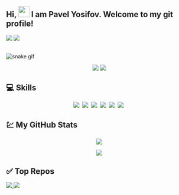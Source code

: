 ## Hi, <img src="https://raw.githubusercontent.com/aemmadi/aemmadi/master/wave.gif" width="30px"> I am Pavel Yosifov. Welcome to my git profile! 

<p align="left">
<a href="https://linkedin.com/in/pavel-yosifov-647445262" target="_blank"><img src="https://img.shields.io/badge/-LinkedIn-%230077B5?style=for-the-badge&logo=linkedin&logoColor=white" target="_blank"></a>
  <a href = "mailto: pyosifov99@gmail.com"><img src="https://img.shields.io/badge/-Gmail-%23333?style=for-the-badge&logo=gmail&logoColor=white" target="_blank"></a>
 </br>
</br>
</p>

![snake gif](https://github.com/simeonpetkov1999/simeonpetkov1999/blob/output/github-contribution-grid-snake.svg)

<p align="center">
<a href="https://github.com/PavelYosifov"><img src="https://komarev.com/ghpvc/?username=PavelYosifov&color=0F6D31&style=for-the-badge"/></a>
<a href="https://github.com/PavelYosifov"><img src="https://img.shields.io/github/followers/PavelYosifov?color=0F6D31&style=for-the-badge" /></a> 
</p>

## :computer: Skills
<p align='center'>
    <img src='https://img.shields.io/badge/C%23-239120?style=for-the-badge&logo=c-sharp&logoColor=white&color=0f6d31'>&nbsp;
    <img src='https://img.shields.io/badge/HTML-239120?style=for-the-badge&logo=html5&logoColor=black&color=F7DF1E'>&nbsp;
    <img src='https://img.shields.io/badge/CSS-239120?&style=for-the-badge&logo=css3&logoColor=black&color=F7DF1E'>&nbsp;
    <img src='https://img.shields.io/badge/JavaScript-F7DF1E?style=for-the-badge&logo=javascript&logoColor=black&color=F7DF1E'>&nbsp;
    <img src='https://img.shields.io/badge/Git-423f6d?style=for-the-badge&logo=git&logoColor=white&color=E84E31'>&nbsp;
    <img src='https://img.shields.io/badge/Visual Studio-423f6d?style=for-the-badge&logo=visual%20studio%20code&logoColor=white&color=7348A0'>&nbsp;
</p>

## :chart: My GitHub Stats
<p align="center">
 <img  src="http://github-readme-streak-stats.herokuapp.com?user=PavelYosifov&theme=blue-green&date_format=j%20M%5B%20Y%5D" />
</p>
<p align="center">
 <img  src="https://github-readme-stats.vercel.app/api?username=PavelYosifov&show_icons=true&theme=blue-green" />
</p>


## :white_check_mark: Top Repos
<p>
<a href= "https://github.com/PavelYosifov/First_steps_in_git">
  <img src="https://github-readme-stats.vercel.app/api/pin/?username=PavelYosifov&repo=First_steps_in_git&theme=gotham "  />
</a>
  <a href="https://github.com/PavelYosifov/C-basics">
  <img src="https://github-readme-stats.vercel.app/api/pin/?username=PavelYosifov&repo=C-basics&theme=gotham"  />
</a>
</p>
  
